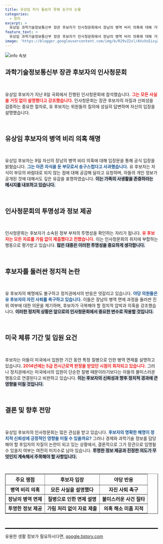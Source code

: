 ```yaml
---
title: 유상임 자식 돌보지 못해 송구의 눈물
categories:
  - 정치
excerpt: >
  유상임 과학기술정보통신부 장관 후보자가 인사청문회에서 장남의 병역 비리 의혹에 대해 거짓 없이 설명했다며 해명했습니다. 그러나 야당 의원들은 그의 주장에 의문을 제기하며 사퇴와 지명 철회를 요구하고 있습니다. 과연 그의 운명은?
feature_text: >
  유상임 과학기술정보통신부 장관 후보자가 인사청문회에서 장남의 병역 비리 의혹에 대해 거짓 없이 설명했다며 해명했습니다. 그러나 야당 의원들은 그의 주장에 의문을 제기하며 사퇴와 지명 철회를 요구하고 있습니다. 과연 그의 운명은?
image: 'https://blogger.googleusercontent.com/img/b/R29vZ2xl/AVvXsEixyZcFfHzMRdzZMjFBmAUKJYCLCGyLL1o632UiGVXcaFdKo_bkvkuCioo0uUKlGfBVcT3P84aROyZIXSBEx3Aw5nCQ3pTgDom1WDC4m8eifvWiAmWEEVb4x6G_l8C0QH225ldMjyaFvpxGEBGNO37VmDTDMHGhJPq73UglMfDca1-0aw/s1600/blogspot.png'
---
```


<p><img src="https://blogger.googleusercontent.com/img/b/R29vZ2xl/AVvXsEixyZcFfHzMRdzZMjFBmAUKJYCLCGyLL1o632UiGVXcaFdKo_bkvkuCioo0uUKlGfBVcT3P84aROyZIXSBEx3Aw5nCQ3pTgDom1WDC4m8eifvWiAmWEEVb4x6G_l8C0QH225ldMjyaFvpxGEBGNO37VmDTDMHGhJPq73UglMfDca1-0aw/s1600/blogspot.png" alt="info 속보" /></p>

<h2 data-ke-size="size26">과학기술정보통신부 장관 후보자의 인사청문회</h2>

<p data-ke-size="size16">&nbsp;</p>

<p>유상임 후보자가 지난 8일 국회에서 진행된 인사청문회에 참석했습니다. <b><span style="color: #ee2323;">그는 모든 사실을 거짓 없이 설명했다고 강조했습니다.</span></b> 
인사청문회는 장관 후보자의 자질과 신뢰성을 검증하는 중요한 절차로, 유 후보자는 위원들의 질의에 성실히 답변하며 자신의 입장을 설명했습니다. </p>

<p data-ke-size="size16">&nbsp;</p>

<h2 data-ke-size="size26">유상임 후보자의 병역 비리 의혹 해명</h2>

<p data-ke-size="size16">&nbsp;</p>

<p>유상임 후보자는 9일 자신의 장남의 병역 비리 의혹에 대해 입장문을 통해 공식 입장을 밝혔습니다. <b><span style="color: #1a5490;">그는 아픈 자식을 둔 부모로서 송구스럽다고 사과했습니다.</span></b> 유 후보자는 자식이 부모의 바람대로 되지 않는 점에 대해 공감해 달라고 요청하며, 아들의 개인 정보가 공개된 것에 대해서도 깊은 유감을 표명하였습니다. <b><span style="background-color: #21538527;">이는 가족의 사생활을 존중하라는 메시지를 내포하고 있습니다.</span></b></p>

<p data-ke-size="size16">&nbsp;</p>

<h2 data-ke-size="size26">인사청문회의 투명성과 정보 제공</h2>

<p data-ke-size="size16">&nbsp;</p>

<p>인사청문회는 후보자가 소속된 정부 부처의 투명성을 확인하는 자리가 됩니다. <b><span style="color: #ee2323;">유 후보자는 모든 자료를 가림 없이 제출했다고 전했습니다.</span></b> 이는 인사청문회의 취지에 부합하는 행동으로 평가받고 있습니다. <b><span style="background-color: #21538527;">많은 대중은 이러한 투명성을 중요하게 생각합니다.</span></b></p>

<p data-ke-size="size16">&nbsp;</p>

<h2 data-ke-size="size26">후보자를 둘러싼 정치적 논란</h2>

<p data-ke-size="size16">&nbsp;</p>

<p>유 후보자의 해명에도 불구하고 정치권에서의 반응은 엇갈리고 있습니다. <b><span style="color: #1a5490;">야당 의원들은 유 후보자의 자진 사퇴를 촉구하고 있습니다.</span></b> 이들은 장남의 병역 면제 과정을 둘러싼 진위 여부에 대한 의문을 제기하며, 후보자가 극복해야 할 정치적 압박과 의혹을 강조했습니다. <b><span style="background-color: #21538527;">이러한 정치적 상황은 앞으로의 인사청문회에서 중요한 변수로 작용할 것입니다.</span></b></p>

<p data-ke-size="size16">&nbsp;</p>

<h2 data-ke-size="size26">미국 체류 기간 및 입원 요건</h2>

<p data-ke-size="size16">&nbsp;</p>

<p>후보자는 아들이 미국에서 입원한 기간 동안 특정 질병으로 인한 병역 면제를 설명하고 있습니다. <b><span style="color: #ee2323;">2014년에는 5급 전시근로역 판정을 받았던 시점이 회자되고 있습니다.</span></b> 그러나 정치권에서는 미국에서의 입원이 단순한 질병 때문이라기보다는 아들의 불미스러운 행동으로 연결된다고 비판하고 있습니다. <b><span style="background-color: #21538527;">이는 후보자의 신뢰성과 향후 정치적 경과에 큰 영향을 미칠 것입니다.</span></b></p>

<p data-ke-size="size16">&nbsp;</p>

<h2 data-ke-size="size26">결론 및 향후 전망</h2>

<p data-ke-size="size16">&nbsp;</p>

<p>유상임 후보자의 인사청문회는 많은 관심을 받고 있습니다. <b><span style="color: #1a5490;">후보자의 명확한 해명이 정치적 신뢰성에 긍정적인 영향을 미칠 수 있을까요?</span></b> 그러나 경제와 과학기술 정보를 담당해야 할 후임자의 자질이 논란이 되고 있는 상황에서, 결론적으로 그가 장관으로 임명될 수 있을지 여부는 여전히 미지수로 남아 있습니다. <b><span style="background-color: #21538527;">투명한 정보 제공과 진정한 의도가 무엇인지 계속해서 주목해야 할 사항입니다.</span></b></p>

<p data-ke-size="size16">&nbsp;</p>

<table style="width: 100%; border-collapse: collapse;" border="1">
    <thead>
        <tr>
            <th style="text-align: center; height: 36px;"><b>주요 쟁점</b></th>
            <th style="text-align: center; height: 36px;"><b>후보자 입장</b></th>
            <th style="text-align: center; height: 36px;"><b>야당 반응</b></th>
        </tr>
    </thead>
    <tbody>
        <tr>
            <td style="text-align: center; height: 17px;"><b>병역 비리 의혹</b></td>
            <td style="text-align: center; height: 17px;"><b>모든 사실을 설명했다</b></td>
            <td style="text-align: center; height: 17px;"><b>자진 사퇴 촉구</b></td>
        </tr>
        <tr>
            <td style="text-align: center; height: 17px;"><b>장남의 병역 면제</b></td>
            <td style="text-align: center; height: 17px;"><b>질병으로 인한 면제 설명</b></td>
            <td style="text-align: center; height: 17px;"><b>불미스러운 사건 질타</b></td>
        </tr>
        <tr>
            <td style="text-align: center; height: 17px;"><b>투명한 정보 제공</b></td>
            <td style="text-align: center; height: 17px;"><b>가림 처리 없이 자료 제출</b></td>
            <td style="text-align: center; height: 17px;"><b>의혹 해소 미흡 지적</b></td>
        </tr>
    </tbody>
</table>

<p data-ke-size="size16">&nbsp;</p>

<hr style="border: 1px solid #000;">
유용한 생활 정보가 필요하시다면, <a href="https://qoogle.tistory.com" rel="dofollow">qoogle.tistory.com</a>


